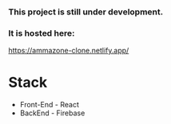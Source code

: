 ### This project is still under development.
### It is hosted here:
https://ammazone-clone.netlify.app/

# Stack
- Front-End - React
- BackEnd - Firebase 
